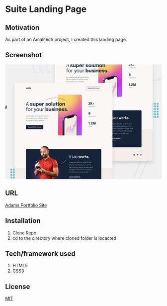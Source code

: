 # Suite Landing Page

## Motivation

As part of an Amalitech project, I created this landing page.

## Screenshot

![Suite Landing Page](assets/preview.jpg "Suite Landing Page")

## URL

[Adams Portfolio Site](https://zealous-lamport-a28455.netlify.app/)

## Installation

1. Clone Repo
2. cd to the directory where cloned folder is locacted

## Tech/framework used

1. HTML5
2. CSS3

## License

[MIT](https://choosealicense.com/licenses/mit/)
